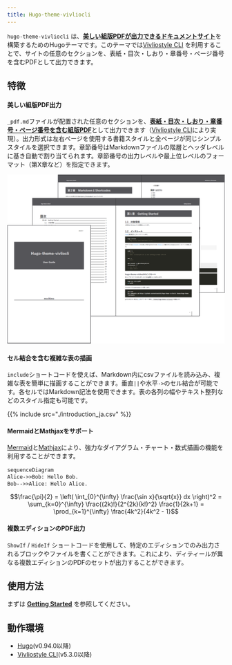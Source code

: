 ```yaml
---
title: Hugo-theme-vivliocli
---
```


`hugo-theme-vivliocli` は、<u>**美しい組版PDFが出力できるドキュメントサイト**</u>を構築するためのHugoテーマです。このテーマでは[Vivliostyle CLI](https://github.com/vivliostyle/vivliostyle-cli) を利用することで、サイトの任意のセクションを、表紙・目次・しおり・章番号・ページ番号を含むPDFとして出力できます。

## 特徴

#### 美しい組版PDF出力

`_pdf.md`ファイルが配置された任意のセクションを、<u>**表紙・目次・しおり・章番号・ページ番号を含む組版PDF**</u>として出力できます（[Vivliostyle CLI](https://github.com/vivliostyle/vivliostyle-cli)により実現）。出力形式は左右ページを使用する書籍スタイルと全ページが同じシンプルスタイルを選択できます。章節番号はMarkdownファイルの階層とヘッダレベルに基き自動で割り当てられます。章節番号の出力レベルや最上位レベルのフォーマット（第X章など）を指定できます。

![ ](assets/hugo-theme-vivliocli.png?width=50%)

#### セル結合を含む複雑な表の描画

`include`ショートコードを使えば、Markdown内にcsvファイルを読み込み、複雑な表を簡単に描画することができます。垂直`||`や水平`->`のセル結合が可能です。各セルではMarkdown記法を使用できます。表の各列の幅やテキスト整列などのスタイル指定も可能です。

{{% include src="./introduction_ja.csv" %}}

#### MermaidとMathjaxをサポート

[Mermaid](https://mermaid.js.org/)と[Mathjax](https://www.mathjax.org/)により、強力なダイアグラム・チャート・数式描画の機能を利用することができます。

```mermaid {width="30%"}
sequenceDiagram
Alice->>Bob: Hello Bob.
Bob-->>Alice: Hello Alice.
```

```math
\frac{\pi}{2} =
\left( \int_{0}^{\infty} \frac{\sin x}{\sqrt{x}} dx \right)^2 =
\sum_{k=0}^{\infty} \frac{(2k)!}{2^{2k}(k!)^2} \frac{1}{2k+1} =
\prod_{k=1}^{\infty} \frac{4k^2}{4k^2 - 1}
```

#### 複数エディションのPDF出力

`ShowIf` / `HideIf` ショートコードを使用して、特定のエディションでのみ出力されるブロックやファイルを書くことができます。これにより、ディティールが異なる複数エディションのPDFのセットが出力することができます。

## 使用方法

まずは <u>**[Getting Started](./Manual/GettingStarted.html)**</u> を参照してください。

## 動作環境

* [Hugo](https://gohugo.io/)(v0.94.0以降)
* [Vivliostyle CLI](https://github.com/vivliostyle/vivliostyle-cli)(v5.3.0以降)